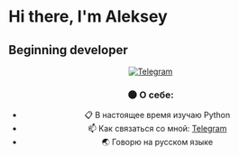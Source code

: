 <div id="headler" align="left">
    <h1>Hi there, I'm Aleksey</h1>
    <h2>Beginning developer</h2>
<div id="social" align="center">
    <a href="https://t.me/Quammax">
        <img src="https://img.shields.io/badge/Telegram-blue?style=for-the-badge&logo=telegram&logoColor=white" alt="Telegram"/>
    </a>
    <a img src="https://komarev.com/ghpvc/?linue-code">
    </a>
</a>

### :new_moon: О себе:
- :clipboard: В настоящее время изучаю Python
- :mailbox: Как связаться со мной: [Telegram](https://t.me/Quammax)
- :earth_asia: Говорю на русском языке
